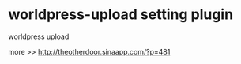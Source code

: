 worldpress-upload setting plugin
=================

worldpress upload

more >> http://theotherdoor.sinaapp.com/?p=481

